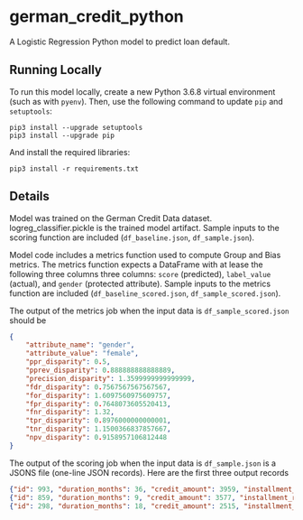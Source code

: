 # german_credit_python
 
A Logistic Regression Python model to predict loan default.

## Running Locally

To run this model locally, create a new Python 3.6.8 virtual environment
(such as with `pyenv`). Then, use the following command to update `pip`
and `setuptools`:

```
pip3 install --upgrade setuptools
pip3 install --upgrade pip
```

And install the required libraries:

```
pip3 install -r requirements.txt
```

## Details

Model was trained on the German Credit Data dataset.
logreg_classifier.pickle is the trained model artifact.
Sample inputs to the scoring function are included (`df_baseline.json`, `df_sample.json`).

Model code includes a metrics function used to compute Group and Bias metrics.
The metrics function expects a DataFrame with at lease the following three columns three columns: `score` (predicted), `label_value` (actual), and `gender` (protected attribute).
Sample inputs to the metrics function are included (`df_baseline_scored.json`, `df_sample_scored.json`).

The output of the metrics job when the input data is `df_sample_scored.json` should be 
```json
{
    "attribute_name": "gender",
    "attribute_value": "female",
    "ppr_disparity": 0.5,
    "pprev_disparity": 0.888888888888889,
    "precision_disparity": 1.3599999999999999,
    "fdr_disparity": 0.7567567567567567,
    "for_disparity": 1.6097560975609757,
    "fpr_disparity": 0.7648073605520413,
    "fnr_disparity": 1.32,
    "tpr_disparity": 0.8976000000000001,
    "tnr_disparity": 1.1500366837857667,
    "npv_disparity": 0.9158957106812448
}
```


The output of the scoring job when the input data is `df_sample.json` is a JSONS file (one-line JSON records). Here are the first three output records
```json
{"id": 993, "duration_months": 36, "credit_amount": 3959, "installment_rate": 4, "present_residence_since": 3, "age_years": 30, "number_existing_credits": 1, "checking_status": "A11", "credit_history": "A32", "purpose": "A42", "savings_account": "A61", "present_employment_since": "A71", "debtors_guarantors": "A101", "property": "A122", "installment_plans": "A143", "housing": "A152", "job": "A174", "number_people_liable": 1, "telephone": "A192", "foreign_worker": "A201", "gender": "male", "label": 0, "predicted_score": 1}
{"id": 859, "duration_months": 9, "credit_amount": 3577, "installment_rate": 1, "present_residence_since": 2, "age_years": 26, "number_existing_credits": 1, "checking_status": "A14", "credit_history": "A32", "purpose": "A40", "savings_account": "A62", "present_employment_since": "A73", "debtors_guarantors": "A103", "property": "A121", "installment_plans": "A143", "housing": "A151", "job": "A173", "number_people_liable": 2, "telephone": "A191", "foreign_worker": "A202", "gender": "male", "label": 0, "predicted_score": 0}
{"id": 298, "duration_months": 18, "credit_amount": 2515, "installment_rate": 3, "present_residence_since": 4, "age_years": 43, "number_existing_credits": 1, "checking_status": "A14", "credit_history": "A32", "purpose": "A42", "savings_account": "A61", "present_employment_since": "A73", "debtors_guarantors": "A101", "property": "A121", "installment_plans": "A143", "housing": "A152", "job": "A173", "number_people_liable": 1, "telephone": "A192", "foreign_worker": "A201", "gender": "male", "label": 0, "predicted_score": 0}
```
